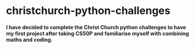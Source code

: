 # christchurch-python-challenges
#### I have decided to complete the Christ Church python challenges to have my first project after taking CS50P and familiarise myself with combining maths and coding.
